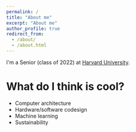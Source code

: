 ```yaml
---
permalink: /
title: "About me"
excerpt: "About me"
author_profile: true
redirect_from: 
  - /about/
  - /about.html
---
```


I'm a Senior (class of 2022) at [Harvard University](https://www.harvard.edu/).

What do I think is cool?
======
* Computer architecture
* Hardware/software codesign
* Machine learning
* Sustainability
